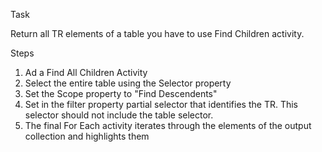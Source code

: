 Task

Return all TR elements of a table you have to use Find Children activity.

Steps  

1. Ad a Find All Children Activity
2. Select the entire table using the Selector property
3. Set the Scope property to "Find Descendents" 
4. Set in the filter property partial selector that identifies the TR. This selector should not include the table selector.
5. The final For Each activity iterates through the elements of the output collection and highlights them
